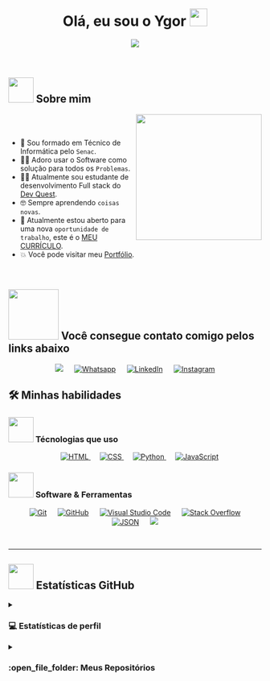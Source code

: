  
 <h1 align="center">Olá, eu sou o Ygor <img src="https://media.giphy.com/media/hvRJCLFzcasrR4ia7z/giphy.gif" width="35"></h1>
<p align="center">
  <a href="https://github.com/DenverCoder1/readme-typing-svg"><img src="https://readme-typing-svg.herokuapp.com?font=Time+New+Roman&color=%23C8BE25&size=25&center=true&vCenter=true&width=600&height=100&lines=Formado+em+Técnico+em+T.I;Estudante+de+Desenvolvimento+Full+Stack;27+anos"></a>
</p>


<br>

## <picture><img src = "https://github.com/7oSkaaa/7oSkaaa/blob/main/Images/about_me.gif?raw=true" width = 50px></picture> Sobre mim
<picture> <img align="right" src="https://github.com/7oSkaaa/7oSkaaa/blob/main/Images/Right_Side.gif?raw=true" width = 250px></picture>

<br><br>

- :school: Sou formado em Técnico de Informática pelo `Senac`.
- :technologist: Adoro usar o Software como solução para todos os `Problemas`.
- :student: Atualmente sou estudante de desenvolvimento Full stack do [Dev Quest](https://devemdobro.com/matriculas-abertas/).
- :nerd_face: Sempre aprendendo `coisas novas`.
- :thinking: Atualmente estou aberto para uma nova `oportunidade de trabalho`, este é o [MEU CURRÍCULO](https://drive.google.com/file/d/1VNHc2oIjrkAin1fAVkGNaLhP3yT5vzdd/view?usp=sharing).
- :boom: Você pode visitar meu [Portfólio]().
<br>


## <picture> <img src="https://github.com/7oSkaaa/7oSkaaa/blob/main/Images/Connect-with-me.gif?raw=true" width="100px"> </picture> Você consegue contato comigo pelos links abaixo
<p align="center">
	<a href = "mailto:ygs.contato@gmail.com"><img src="https://img.shields.io/badge/gmail-%23EA4335.svg?style=plastic&logo=gmail&logoColor=white" target="_blank"></a>
	 &emsp;
	<a href="https://wa.me/11961802437"><img src="https://img.shields.io/badge/whatsapp-%2325D366.svg?style=plastic&logo=whatsapp&logoColor=white" alt="Whatsapp" target="_blank"/></a>
	 &emsp;
	<a href="https://www.linkedin.com/in/ygor-gs2006"><img src="https://img.shields.io/badge/linkedin-%230A66C2.svg?style=plastic&logo=linkedin&logoColor=white" alt="LinkedIn" target="_blank"/></a>
	 &emsp;
	<a href="https://www.instagram.com/yg0rg_/" ><img src="https://img.shields.io/badge/instagram-%23E4405F.svg?style=plastic&logo=instagram&logoColor=white" alt="Instagram" target="_blank"/></a>
</p>



## 🛠️ Minhas habilidades

### <picture> <img src = "https://github.com/7oSkaaa/7oSkaaa/blob/main/Images/Front_End.gif?raw=true" width = 50px>  </picture> Técnologias que uso
<p align="center"> 
  &emsp; 
  <a href="https://www.w3.org/html/" target="_blank"> 
   <img alt="HTML" src="https://img.shields.io/badge/HTML5%20-%23E34F26.svg?style=plastic&logo=html5&logoColor=white">
  </a>   
  &emsp;
  <a href="https://www.w3schools.com/css/" target="_blank">
    <img alt="CSS" src="https://img.shields.io/badge/CSS%20-%231572B6.svg?style=plastic&logo=css3&logoColor=white">
  </a> 
  &emsp;
  <a href="https://www.python.org" target="_blank">
    <img alt="Python" src="https://img.shields.io/badge/react-%2361DAFB.svg?style=plastic&logo=React&logoColor=black">
  </a>
  &emsp;
  <a href="https://developer.mozilla.org/en-US/docs/Web/JavaScript" target="_blank"> 
     <img alt="JavaScript" src="https://img.shields.io/badge/JavaScript%20-%23F7DF1E.svg?style=plastic&logo=javascript&logoColor=black">
   </a>
</p>

 ### <picture> <img src = "https://github.com/7oSkaaa/7oSkaaa/blob/main/Images/Software_Tools.gif?raw=true" width = 50px>  </picture> Software & Ferramentas
 
<p align="center">
  &emsp;
    <a href="#"><img alt="Git" src="https://img.shields.io/badge/Git%20-%23F05033.svg?style=plastic&logo=git&logoColor=white"></a>
  &emsp;
    <a href="#"><img alt="GitHub" src="https://img.shields.io/badge/github-%23181717.svg?style=plastic&logo=github&logoColor=white"></a>
  &emsp;
      <a href="#"><img alt="Visual Studio Code" src="https://img.shields.io/badge/Visual%20Studio%20Code-0078d7.svg?style=plastic&logo=visual-studio-code&logoColor=white"></a>
  &emsp;
    <a href="#"><img alt="Stack Overflow" src="https://img.shields.io/badge/-Stack%20Overflow-FE7A16?style=plastic&logo=stack-overflow&logoColor=white"></a>
  &emsp;
    <a href="#"><img alt="JSON" img src="https://img.shields.io/badge/json-%23000000.svg?style=plastic&logo=json&logoColor=white"></a>
  &emsp;
  <a href="#"><img src="https://img.shields.io/badge/mysql-%234479A1.svg?&style=plastic&logo=mysql&logoColor=white"/></a>
</p>

<br> 

---


## <picture> <img src = "https://github.com/7oSkaaa/7oSkaaa/blob/main/Images/Statistics.gif?raw=true" width = 50px>  </picture> Estatísticas GitHub 
  
<details><summary><h3>💻 Estatísticas de perfil</h3></summary>

----
	
<p align="center">
    <a href="https://github.com/anuraghazra/github-readme-stats">
	    <img alt="ygos-96 Github Stats" src="https://github-readme-stats.vercel.app/api?username=ygos-96&show_icons=true&count_private=true&locale=en&theme=tokyonight&layout=compact" height="230px"/></a>
	  <img src="https://github-readme-stats.vercel.app/api/top-langs?username=ygos-96&langs_count=10&show_icons=true&locale=en&theme=tokyonight" alt="ygos-96" height="230px"/>
<br/>

  <b>Note:</b> As principais linguagens são apenas uma métrica das linguagens em que meu código público consiste e não refletem a experiência ou o nível de habilidade.
  </p>
</details>
	
<details><summary><h3> :open_file_folder: Meus Repositórios </h3></summary>

----
	
<div>
	<p align="center">
	<a href="https://github.com/ygos-96/listagem-pokemon">
      		<img src="https://github-readme-stats.vercel.app/api/pin/?username=ygos-96&repo=listagem-pokemon&theme=tokyonight" alt="GitHub Stats" />
    	</a>
  <p align="center">
	<a href="https://github.com/ygos-96/Selecao-personagens-marvel">
      		<img src="https://github-readme-stats.vercel.app/api/pin/?username=ygos-96&repo=Selecao-personagens-marvel&theme=tokyonight" alt="GitHub Stats" />
    	</a>
	<a href="https://github.com/ygos-96/desafio-css-huddle">
      		<img src="https://github-readme-stats.vercel.app/api/pin/?username=ygos-96&repo=desafio-css-huddle&theme=tokyonight" alt="GitHub Stats" />
    	</a>
    	<a href="https://github.com/ygos-96/agencia-xyz">
      		<img src="https://github-readme-stats.vercel.app/api/pin/?username=ygos-96&repo=agencia-xyz&theme=tokyonight" alt="GitHub Stats" />
    	</a>
    	<a href="https://github.com/ygos-96/jogo-do-mario">
      		<img src="https://github-readme-stats.vercel.app/api/pin/?username=ygos-96&repo=jogo-do-mario&theme=tokyonight" alt="GitHub Stats" />
    	</a>
    	<a href="https://github.com/ygos-96/nft-card">
      		<img src="https://github-readme-stats.vercel.app/api/pin/?username=ygos-96&repo=nft-card&theme=tokyonight" alt="GitHub Stats" />
    	</a>
	<a href="https://github.com/ygos-96/horas-do-dia">
      		<img src="https://github-readme-stats.vercel.app/api/pin/?username=ygos-96&repo=horas-do-dia&theme=tokyonight" alt="GitHub Stats" />
    	</a>
	<a href="https://github.com/ygos-96/menu-thebank">
      		<img src="https://github-readme-stats.vercel.app/api/pin/?username=ygos-96&repo=menu-thebank&theme=tokyonight" alt="GitHub Stats" />
    	</a>
	<a href="projeto-slider-pokemon">
      		<img src="https://github-readme-stats.vercel.app/api/pin/?username=ygos-96&repo=projeto-slider-pokemon&theme=tokyonight" alt="GitHub Stats" />
    	</a>
	</details>

